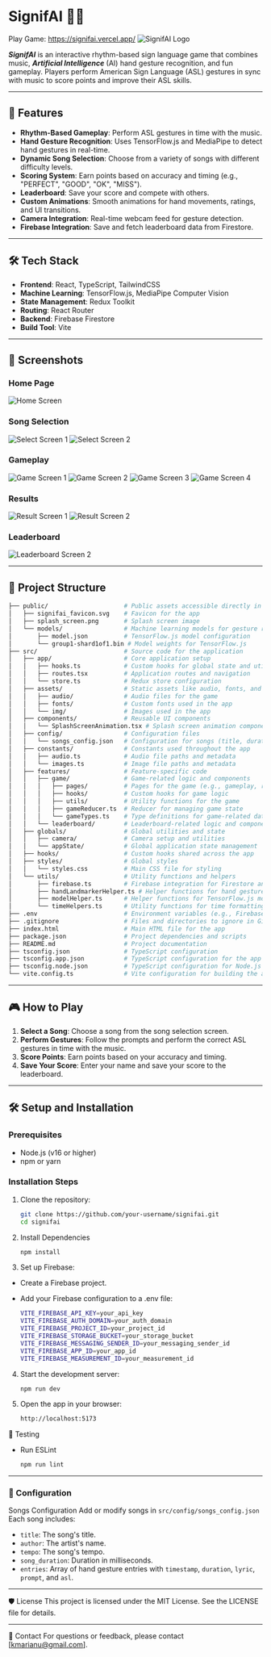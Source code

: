 # SignifAI 🎵🤟
Play Game: https://signifai.vercel.app/
<img src="./src/assets/readme/main_img.png" alt="SignifAI Logo"/>

***SignifAI*** is an interactive rhythm-based sign language game that combines music, ***Artificial Intelligence*** (AI) hand gesture recognition, and fun gameplay. Players perform American Sign Language (ASL) gestures in sync with music to score points and improve their ASL skills.

---

## 🚀 Features

- **Rhythm-Based Gameplay**: Perform ASL gestures in time with the music.
- **Hand Gesture Recognition**: Uses TensorFlow.js and MediaPipe to detect hand gestures in real-time.
- **Dynamic Song Selection**: Choose from a variety of songs with different difficulty levels.
- **Scoring System**: Earn points based on accuracy and timing (e.g., "PERFECT", "GOOD", "OK", "MISS").
- **Leaderboard**: Save your score and compete with others.
- **Custom Animations**: Smooth animations for hand movements, ratings, and UI transitions.
- **Camera Integration**: Real-time webcam feed for gesture detection.
- **Firebase Integration**: Save and fetch leaderboard data from Firestore.

---

## 🛠️ Tech Stack

- **Frontend**: React, TypeScript, TailwindCSS
- **Machine Learning**: TensorFlow.js, MediaPipe Computer Vision
- **State Management**: Redux Toolkit
- **Routing**: React Router
- **Backend**: Firebase Firestore
- **Build Tool**: Vite

---

## 📸 Screenshots

### Home Page
<img src="./src/assets/readme/home_screen.png" alt="Home Screen">

### Song Selection
<img src="./src/assets/readme/select_screen1.png" alt="Select Screen 1">
<img src="./src/assets/readme/select_screen2.png" alt="Select Screen 2">

### Gameplay
<img src="./src/assets/readme/game_perfect.png" alt="Game Screen 1">
<img src="./src/assets/readme/game_good.png" alt="Game Screen 2">
<img src="./src/assets/readme/game_ok.png" alt="Game Screen 3">
<img src="./src/assets/readme/game_miss.png" alt="Game Screen 4">

### Results
<img src="./src/assets/readme/result_img1.png" alt="Result Screen 1">
<img src="./src/assets/readme/result_img2.png" alt="Result Screen 2">

### Leaderboard
<img src="./src/assets/readme/leaderboard_img.png" alt="Leaderboard Screen 2">

---

## 📂 Project Structure

```bash
├── public/                     # Public assets accessible directly in the browser
│   ├── signifai_favicon.svg    # Favicon for the app
│   ├── splash_screen.png       # Splash screen image
│   └── models/                 # Machine learning models for gesture recognition
│       ├── model.json          # TensorFlow.js model configuration
│       └── group1-shard1of1.bin # Model weights for TensorFlow.js
├── src/                        # Source code for the application
│   ├── app/                    # Core application setup
│   │   ├── hooks.ts            # Custom hooks for global state and utilities
│   │   ├── routes.tsx          # Application routes and navigation
│   │   └── store.ts            # Redux store configuration
│   ├── assets/                 # Static assets like audio, fonts, and images
│   │   ├── audio/              # Audio files for the game
│   │   ├── fonts/              # Custom fonts used in the app
│   │   └── img/                # Images used in the app
│   ├── components/             # Reusable UI components
│   │   └── SplashScreenAnimation.tsx # Splash screen animation component
│   ├── config/                 # Configuration files
│   │   └── songs_config.json   # Configuration for songs (title, duration, gestures, etc.)
│   ├── constants/              # Constants used throughout the app
│   │   ├── audio.ts            # Audio file paths and metadata
│   │   └── images.ts           # Image file paths and metadata
│   ├── features/               # Feature-specific code
│   │   ├── game/               # Game-related logic and components
│   │   │   ├── pages/          # Pages for the game (e.g., gameplay, results)
│   │   │   ├── hooks/          # Custom hooks for game logic
│   │   │   ├── utils/          # Utility functions for the game
│   │   │   ├── gameReducer.ts  # Reducer for managing game state
│   │   │   └── gameTypes.ts    # Type definitions for game-related data
│   │   └── leaderboard/        # Leaderboard-related logic and components
│   ├── globals/                # Global utilities and state
│   │   ├── camera/             # Camera setup and utilities
│   │   └── appState/           # Global application state management
│   ├── hooks/                  # Custom hooks shared across the app
│   ├── styles/                 # Global styles
│   │   └── styles.css          # Main CSS file for styling
│   └── utils/                  # Utility functions and helpers
│       ├── firebase.ts         # Firebase integration for Firestore and authentication
│       ├── handLandmarkerHelper.ts # Helper functions for hand gesture recognition
│       ├── modelHelper.ts      # Helper functions for TensorFlow.js model loading
│       └── timeHelpers.ts      # Utility functions for time formatting and calculations
├── .env                        # Environment variables (e.g., Firebase configuration)
├── .gitignore                  # Files and directories to ignore in Git
├── index.html                  # Main HTML file for the app
├── package.json                # Project dependencies and scripts
├── README.md                   # Project documentation
├── tsconfig.json               # TypeScript configuration
├── tsconfig.app.json           # TypeScript configuration for the app
├── tsconfig.node.json          # TypeScript configuration for Node.js
└── vite.config.ts              # Vite configuration for building the app
```

---

## 🎮 How to Play

1. **Select a Song**: Choose a song from the song selection screen.
2. **Perform Gestures**: Follow the prompts and perform the correct ASL gestures in time with the music.
3. **Score Points**: Earn points based on your accuracy and timing.
4. **Save Your Score**: Enter your name and save your score to the leaderboard.

---

## 🛠️ Setup and Installation

### Prerequisites
- Node.js (v16 or higher)
- npm or yarn

### Installation Steps
1. Clone the repository:
   ```bash
   git clone https://github.com/your-username/signifai.git
   cd signifai
   ```

2. Install Dependencies
    ```bash
    npm install
    ```

3. Set up Firebase:
  - Create a Firebase project.
  - Add your Firebase configuration to a .env file:

    ```bash
    VITE_FIREBASE_API_KEY=your_api_key
    VITE_FIREBASE_AUTH_DOMAIN=your_auth_domain
    VITE_FIREBASE_PROJECT_ID=your_project_id
    VITE_FIREBASE_STORAGE_BUCKET=your_storage_bucket
    VITE_FIREBASE_MESSAGING_SENDER_ID=your_messaging_sender_id
    VITE_FIREBASE_APP_ID=your_app_id
    VITE_FIREBASE_MEASUREMENT_ID=your_measurement_id
    ```

4. Start the development server:
    ```bash
    npm run dev
    ```

5. Open the app in your browser:
    ```bash
    http://localhost:5173
    ```

🧪 Testing
  - Run ESLint
  
    ```bash
    npm run lint
    ```

---

### 📖 Configuration
Songs Configuration
  Add or modify songs in `src/config/songs_config.json` Each song includes:

  - `title`: The song's title.
  - `author`: The artist's name.
  - `tempo`: The song's tempo.
  - `song_duration`: Duration in milliseconds.
  - `entries`: Array of hand gesture entries with `timestamp`, `duration`, `lyric`, `prompt`, and `asl`.

---

🛡️ License
This project is licensed under the MIT License. See the LICENSE file for details.

--- 

📧 Contact
For questions or feedback, please contact [kmarianu@gmail.com].

